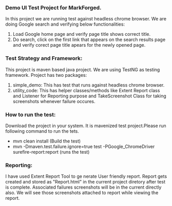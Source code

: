 ### Demo UI Test Project for MarkForged.
In this project we are running test against headless chrome browser. We are doing Google search and verifying below functionalities:
1) Load Google home page and verify page title shows correct title.
2) Do search, click on the first link that appears on the search results page and verify corect page title apears for the newly opened page.



### Test Strategy and Framework:
This project is maven based java project. We are using TestNG as testing framework. Project has two packages:
1) simple_demo: This has test that runs against headless chrome browser.
2) utility_code: This has helper classes/methods like Extent Report class and Listener for Reporting purpose and TakeScreenshot Class for taking screenshots whenever failure occures.


### How to run the test:
Download the project in your system. It is mavenized test project.Please run following command to run the tets.
 - mvn clean install (Build the test)
 - mvn -Dmaven.test.failure.ignore=true test -PGoogle_ChromeDriver surefire-report:report (runs the test)



### Reporting:
I have used Extent Report Tool to ge nerate User friendly report. Report gets created and stored as "Report.html" in the current project diretory after test is complete. Associated failures screenshots will be in the current directly also. We will see those screenshots attached to report while viewing the report.


